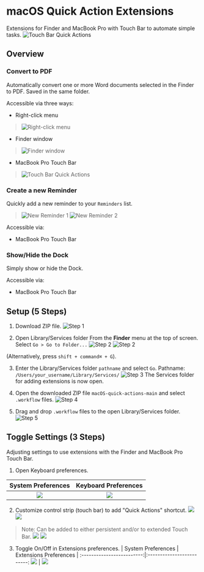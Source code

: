 # macOS Quick Action Extensions

Extensions for Finder and MacBook Pro with Touch Bar to automate simple tasks.
![Touch Bar Quick Actions](/img/10-touch-bar-quick-actions.png?raw=true "Touch Bar Quick Actions")

## Overview

### Convert to PDF
Automatically convert one or more Word documents selected in the Finder to PDF. Saved in the same folder.

Accessible via three ways:
* Right-click menu
> ![Right-click menu](/img/right-click-menu-300px.png?raw=true "Right-click menu")
* Finder window
> ![Finder window](/img/finder-window-500px.png?raw=true "Finder window")
* MacBook Pro Touch Bar
> ![Touch Bar Quick Actions](/img/10-touch-bar-quick-actions.png?raw=true "Touch Bar Quick Actions")

### Create a new Reminder
Quickly add a new reminder to your ```Reminders``` list.
> ![New Reminder 1](/img/new-reminder-1-500px.png?raw=true "New Reminder 1")
> ![New Reminder 2](/img/new-reminder-2-500px.png?raw=true "New Reminder 2")

Accessible via:
* MacBook Pro Touch Bar

### Show/Hide the Dock
Simply show or hide the Dock.

Accessible via:
* MacBook Pro Touch Bar


## Setup (5 Steps)

1. Download ZIP file.
![Step 1](/img/00-github-download-zip.png?raw=true "Download ZIP")

2. Open Library/Services folder
From the **Finder** menu at the top of screen.
Select ```Go > Go to Folder...```
![Step 2](/img/0000-go-menu.png?raw=true "Go menu")
![Step 2](/img/11-Adding-Quick-Action-Extensions-400px.png?raw=true "Go to Folder...")

(Alternatively, press ```shift + command⌘ + G```).

3. Enter the Library/Services folder ```pathname``` and select ```Go```. Pathname: ```/Users/your_username/Library/Services/```
![Step 3](/img/12-Adding-Quick-Action-Extensions.png?raw=true "Go to Library/Services folder...")
The Services folder for adding extensions is now open.

4. Open the downloaded ZIP file ```macOS-quick-actions-main``` and select ```.workflow``` files.
![Step 4](/img/000-zip-file.png?raw=true "Open ZIP file")

5. Drag and drop ```.workflow``` files to the open Library/Services folder.
![Step 5](/img/13-Adding-Quick-Action-Extensions.png?raw=true "Drag and drop files")

## Toggle Settings (3 Steps)

Adjusting settings to use extensions with the Finder and MacBook Pro Touch Bar.

1. Open Keyboard preferences.

| System Preferences             |  Keyboard Preferences |
:-------------------------:|:-------------------------:
![](/img/01-sys-prefs-600px.png) | ![](/img/02-sys-prefs-kb-icon.png)

2. Customize control strip (touch bar) to add "Quick Actions" shortcut.
![](/img/03-sys-prefs-keyboard.png)
![](/img/04-customize-control-strip.png)

> Note: Can be added to either persistent and/or to extended Touch Bar.
> ![](/img/05-touch-bar.png)
> ![](/img/06-touch-bar-ext.png)

3. Toggle On/Off in Extensions preferences.
| System Preferences             |  Extensions Preferences |
:-------------------------:|:-------------------------:
![](/img/01-sys-prefs-600px.png) | ![](/img/07-sys-pref-extensions-icon.png)